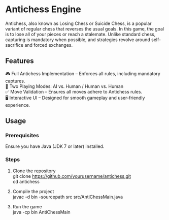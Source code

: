 # Antichess Engine

Antichess, also known as Losing Chess or Suicide Chess, is a popular variant of regular chess that reverses the usual goals. In this game, the goal is to lose all of
your pieces or reach a stalemate. Unlike standard chess, capturing is mandatory when possible, and strategies revolve around self-sacrifice and forced exchanges.

## Features
🎮  Full Antichess Implementation – Enforces all rules, including mandatory captures. <br>
🤖  Two Playing Modes: AI vs. Human / Human vs. Human  <br>
✅  Move Validation – Ensures all moves adhere to Antichess rules.  <br>
🖥️  Interactive UI – Designed for smooth gameplay and user-friendly experience.  <br>

## Usage  
### Prerequisites
Ensure you have Java (JDK 7 or later) installed.

### Steps
1. Clone the repository  
git clone https://github.com/yourusername/antichess.git  
cd antichess

2. Compile the project  
javac -d bin -sourcepath src src/AntiChessMain.java

3. Run the game  
java -cp bin AntiChessMain
